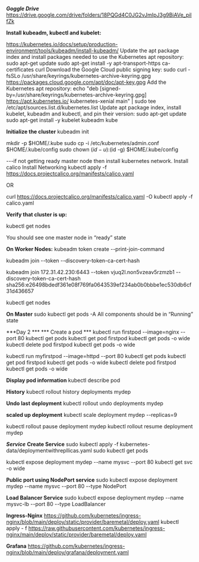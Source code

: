 
***Goggle Drive***
https://drive.google.com/drive/folders/18PQGd4C0JG2vJmIpJ3g9BiAVe_pilfZk


**Install kubeadm, kubectl and kubelet:**

https://kubernetes.io/docs/setup/production-environment/tools/kubeadm/install-kubeadm/
Update the apt package index and install packages needed to use the Kubernetes apt repository:
sudo apt-get update
sudo apt-get install -y apt-transport-https ca-certificates curl
Download the Google Cloud public signing key:
sudo curl -fsSLo /usr/share/keyrings/kubernetes-archive-keyring.gpg https://packages.cloud.google.com/apt/doc/apt-key.gpg
Add the Kubernetes apt repository:
echo "deb [signed-by=/usr/share/keyrings/kubernetes-archive-keyring.gpg] https://apt.kubernetes.io/ kubernetes-xenial main" | sudo tee /etc/apt/sources.list.d/kubernetes.list
Update apt package index, install kubelet, kubeadm and kubectl, and pin their version:
sudo apt-get update
sudo apt-get install -y kubelet kubeadm kube

**Initialize the cluster**
  kubeadm init

  mkdir -p $HOME/.kube
  sudo cp -i /etc/kubernetes/admin.conf $HOME/.kube/config
  sudo chown $(id -u):$(id -g) $HOME/.kube/config
  
  ---if not getting ready master node then install kubernetes network. Install calico
  Install Networking
  kubectl apply -f https://docs.projectcalico.org/manifests/calico.yaml

  OR

  curl https://docs.projectcalico.org/manifests/calico.yaml -O
  kubectl apply -f calico.yaml

**Verify that cluster is up:**

  kubectl get nodes

  You should see one master node in “ready” state

**On Worker Nodes:**
kubeadm token create --print-join-command

kubeadm join <ip address:port> --token <Some-token> --discovery-token-ca-cert-hash <SomeHash>

kubeadm join 172.31.42.230:6443 --token vjuq2l.non5vzeav5rzmzb1     --discovery-token-ca-cert-hash sha256:e26498bdedf361e08f769fa0643539ef234ab0b0bbbe1ec530db6cf31d436657

kubectl get nodes

**On Master**
sudo kubectl get pods -A
All components should be in “Running” state

***Day 2 ***
  *** Create a pod ***
  kubectl run firstpod --image=nginx --port 80
  kubectl get pods
  kubectl get pod firstpod
  kubectl get pods -o wide
  kubectl delete pod firstpod
  kubectl get pods -o wide

  kubectl run myfirstpod --image=httpd --port 80
  kubectl get pods
  kubectl get pod firstpod
  kubectl get pods -o wide
  kubectl delete pod firstpod
  kubectl get pods -o wide


**Display pod information**
kubectl describe pod <podname>


**History**
kubectl rollout history deployments mydep

**Undo last deployment**
kubectl rollout undo deployments mydep

**scaled up deployment**
kubectl scale deployment mydep --replicas=9

kubectl rollout pause deployment mydep
kubectl rollout resume deployment mydep

***Service***
**Create Service**
sudo kubectl apply -f kubernetes-data/deploymentwithrepllicas.yaml 
sudo kubectl get pods

kubectl expose deployment mydep --name mysvc --port 80
kubectl get svc -o wide

**Public port using NodePort service**
sudo kubectl expose deployment mydep --name mysvc --port 80 --type NodePort

**Load Balancer Service**
sudo kubectl expose deployment mydep --name mysvc-lb --port 80 --type LoadBalancer

**Ingress-Nginx**
https://github.com/kubernetes/ingress-nginx/blob/main/deploy/static/provider/baremetal/deploy.yaml
kubectl apply - f https://raw.githubusercontent.com/kubernetes/ingress-nginx/main/deploy/static/provider/baremetal/deploy.yaml


**Grafana**
https://github.com/kubernetes/ingress-nginx/blob/main/deploy/grafana/deployment.yaml



